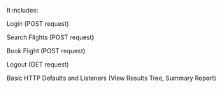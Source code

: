 It includes:

Login (POST request)

Search Flights (POST request)

Book Flight (POST request)

Logout (GET request)

Basic HTTP Defaults and Listeners (View Results Tree, Summary Report)
